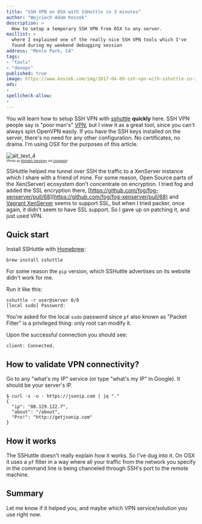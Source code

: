 ```yaml
---
title: "SSH VPN on OSX with SSHuttle in 3 minutes"
author: "Wojciech Adam Koszek"
description: >
  How to setup a temporary SSH VPN from OSX to any server.
maillist: >
  where I explained one of the really nice SSH VPN tools which I've
  found during my weekend debugging session
address: "Menlo Park, CA"
tags:
- "tools"
- "devops"
published: true
image: https://www.koszek.com/img/2017-04-09-ssh-vpn-with-sshuttle-in-3-minutes/rishabh-varshney-138805_5p.jpg
ads:
-
spellcheck-allow:
-
---
```


You will learn how to setup SSH VPN with
[sshuttle](https://github.com/apenwarr/sshuttle) **quickly** here.
SSH VPN people say is "poor man's" [VPN](https://en.wikipedia.org/wiki/Virtual_private_network), but I view it
as a great tool, since you can't always spin OpenVPN easily. If you have the SSH
keys installed on the server, there's no need for any other configuration.
No certificates, no drama. I'm using OSX for the purposes of this article.

![alt_text_4](/img/2017-04-09-ssh-vpn-with-sshuttle-in-3-minutes/rishabh-varshney-138805_5p.jpg "Image_text_4")
<br>
<small><small><small>
*(Photo by [Rishabh Varshney](https://unsplash.com/@rishabh) via [Unsplash](https://www.unsplash.com))*
</small></small></small>


SSHuttle helped me tunnel over SSH the traffic to a XenServer instance which
I share with a friend of mine. For some reason, Open Source parts of the 
Xen(Server) ecosystem don't concentrate on encryption. I tried fog and
added the SSL encryption there,
[https://github.com/fog/fog-xenserver/pull/68](https://github.com/fog/fog-xenserver/pull/68)
and [Vagrant XenServer](https://github.com/jonludlam/vagrant-xenserver) seems to support SSL, but when I tried packer, once
again, it didn't seem to have SSL support. So I gave up on patching it, and
just used VPN.

## Quick start

Install SSHuttle with [Homebrew](https://brew.sh/):

~~~shell
brew install sshuttle
~~~

For some reason the `pip` version, which SSHuttle advertises on its website
didn't work for me.

Run it like this:

~~~shell
sshuttle -r user@server 0/0
[local sudo] Password:
~~~

You're asked for the local `sudo` password since `pf` also known as "Packet
Filter" is a privileged thing: only root can modify it.

Upon the successful connection you should see:

~~~shell
client: Connected.
~~~

## How to validate VPN connectivity?

Go to any "what's my IP" service (or type "what's my IP" in Google).
It should be your server's IP.

~~~shell
$ curl -s -o - https://jsonip.com | jq "."
{
  "ip": "88.129.122.7",
  "about": "/about",
  "Pro!": "http://getjsonip.com"
}
~~~

## How it works

The SSHuttle doesn't really explain how it works. So I've dug into it. On
OSX it uses a `pf` filter in a way where all your traffic from the network
you specify in the command line is being channeled through SSH's port to the
remote machine.

## Summary

Let me know if it helped you, and maybe which VPN service/solution you use
right now.
